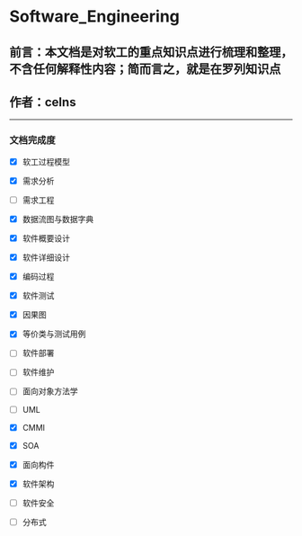 # Software_Engineering
## 前言：本文档是对软工的重点知识点进行梳理和整理，不含任何解释性内容；简而言之，就是在罗列知识点
## 作者：celns
***
### 文档完成度
* [x] 软工过程模型
* [x] 需求分析
* [ ] 需求工程
* [x] 数据流图与数据字典
* [x] 软件概要设计
* [x] 软件详细设计
* [x] 编码过程
* [x] 软件测试
* [x] 因果图
* [x] 等价类与测试用例
* [ ] 软件部署
* [ ] 软件维护
* [ ] 面向对象方法学
* [ ] UML
* [x] CMMI
* [x] SOA
* [x] 面向构件
* [x] 软件架构 
* [ ] 软件安全
* [ ] 分布式

